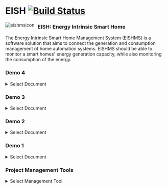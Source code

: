 # EISH [![Build Status](https://travis-ci.org/cos301-2019-se/EISH.svg?branch=master)](https://travis-ci.org/cos301-2019-se/EISH)

<img src="https://drive.google.com/open?id=1Szybwyx4Sl2-s_FcU5jH1I7ESqzzp4z8" alt="eishmsicon" style="float: left; margin-right: 10px;"/>



### EISH: Energy Intrinsic Smart Home
The Energy Intrinsic Smart Home Management System (EISHMS) is a software solution
that aims to connect the generation and consumption management of home automation systems. EISHMS should be able to monitor a smart homes' energy generation capacity, while also
monitoring the consumption of the energy.

### Demo 4
<details><summary> Select Document</summary><br>
 <a href="https://github.com/cos301-2019-se/EISH/blob/master/Documentation/SRS_EISHv2Demo4.pdf" target="_blank">Software Requirement Specification AND Architectural Design</a>
<br>
 <a href="https://github.com/cos301-2019-se/EISH/blob/master/Documentation/usermanual v2.pdf" target="_blank">User Manual</a>
<br>
 <a href="https://github.com/cos301-2019-se/EISH/blob/master/Documentation/CodingStandarddemo4.pdf" target="_blank">Coding Standards </a>
<br>
 <a href="https://github.com/cos301-2019-se/EISH/blob/master/Documentation/testingPolicyVersion2demo4.pdf" target="_blank">Testing Policy</a>
</details>

### Demo 3

<details><summary> Select Document</summary><br>
 <a href="https://github.com/cos301-2019-se/EISH/blob/master/Documentation/SRS_EISHDemo3.pdf" target="_blank">Software Requirement Specification AND Architectural Design</a>
<br>
 <a href="https://github.com/cos301-2019-se/EISH/blob/master/Documentation/usermanual.pdf" target="_blank">User Manual</a>
<br>
 <a href="https://github.com/cos301-2019-se/EISH/blob/master/Documentation/CodingStandard.pdf" target="_blank">Coding Standards</a>
<br>
 <a href="https://github.com/cos301-2019-se/EISH/blob/master/Documentation/testingPolicyVersion2.pdf" target="_blank">Testing Policy</a>
</details>

### Demo 2

<details><summary>Select Document</summary><br>
<a href="https://github.com/cos301-2019-se/EISH/blob/master/Documentation/SRS_EISH_Demo2.pdf" target="_blank">Software Requirement Specification AND Architectural Design</a>
</details>

### Demo 1

<details><summary> Select Document</summary><br>
<a href="https://github.com/cos301-2019-se/EISH/blob/master/Documentation/SRS_EISH.pdf" target="_blank">Software Requirement Specification</a>
</details>

### Project Management Tools

<details><summary> Select Management Tool</summary><br>
<a href="https://trello.com/b/HwwqggZa/monotoneid" target="_blank">Administration Management Board</a> <br>
<a href="https://trello.com/b/zj2DTdGW/project-development" target="_blank">Project Management Board</a>
</details>







